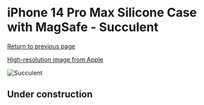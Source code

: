 # iPhone 14 Pro Max Silicone Case with MagSafe - Succulent

[Return to previous page](/iphone_14)

[High-resolution image from Apple](https://store.storeimages.cdn-apple.com/8756/as-images.apple.com/is/MPTY3?wid=4500&hei=4500&fmt=png)

<div style="width: 512px"><img src="/almost_uncompressed/MPTY3.webp" alt="Succulent"></div>

## Under construction
